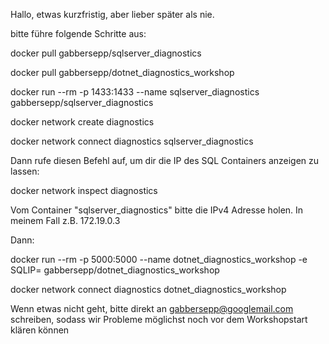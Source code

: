 Hallo, etwas kurzfristig, aber lieber später als nie.

bitte führe folgende Schritte aus:

docker pull gabbersepp/sqlserver_diagnostics 

docker pull gabbersepp/dotnet_diagnostics_workshop

docker run --rm -p 1433:1433 --name sqlserver_diagnostics  gabbersepp/sqlserver_diagnostics 

docker network create diagnostics

docker network connect diagnostics sqlserver_diagnostics


Dann rufe diesen Befehl auf, um dir die IP des SQL Containers anzeigen zu lassen:

docker network inspect diagnostics

Vom Container "sqlserver_diagnostics" bitte die IPv4 Adresse holen. In meinem Fall z.B. 172.19.0.3

Dann:

docker run --rm -p 5000:5000 --name dotnet_diagnostics_workshop -e SQLIP=<ip con sql container>  gabbersepp/dotnet_diagnostics_workshop 

docker network connect diagnostics dotnet_diagnostics_workshop 


Wenn etwas nicht geht, bitte direkt an gabbersepp@googlemail.com schreiben, sodass wir Probleme möglichst noch vor dem Workshopstart klären können
